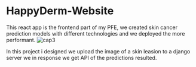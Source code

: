 # HappyDerm-Website
This react app is the frontend  part of my PFE, we created skin cancer prediction models with different technologies 
and we deployed the more performant.
![cap3](https://github.com/ihebKhodja/HappyDerm-Website/assets/78238050/3fda8433-e5dd-43ab-ba86-ab8685d506de)


In this project i designed we upload the image of a skin leasion to a django server we in response we get API of the predictions resulted.
